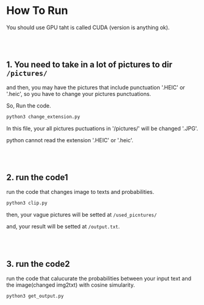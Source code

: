 # How To Run

You should use GPU taht is called CUDA (version is anything ok).

<br><br>


## 1. You need to take in a lot of pictures to dir `/pictures/`
and then, you may have the pictures that include punctuation '.HEIC' or '.heic', so you have to change your pictures punctuations.

So, Run the code.
```zsh:change_extension.py
python3 change_extension.py
```

In this file, your all pictures puctuations in '/pictures/' will be changed '.JPG'.

python cannot read the extension '.HEIC' or '.heic'.

<br><br>

## 2. run the code1
run the code that changes image to texts and probabilities.

```zsh:clip.py
python3 clip.py
```

then, your vague pictures will be setted at `/used_picntures/`

and, your result will be setted at `/output.txt`.

<br><br>

## 3. run the code2
run the code that calucurate the probabilities between your input text and the image(changed img2txt) with cosine simularity.

```zsh:get_ouyput.py
python3 get_output.py
```